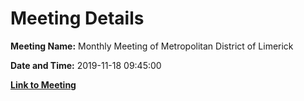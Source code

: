 # Meeting Details

**Meeting Name:** Monthly Meeting of Metropolitan District of Limerick

**Date and Time:** 2019-11-18 09:45:00

**[Link to Meeting](https://www.limerick.ie/council/whats-on/monthly-meeting-metropolitan-district-limerick-56)**
